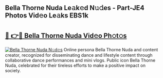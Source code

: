 ## Bella Thorne Nuda Le𝚊k𝚎d N𝚞𝚍es - Part-JE4 Photos Vid𝚎o Le𝚊ks EBS1k

# <h2><a href="http://fbebjr.evod.top/?m=Bella+Thorne+Nuda">🔗 👉🔴 Bella Thorne Nuda Vid𝚎o Ph𝚘t𝚘s</a></h2>

[![Bella Thorne Nuda N𝚞d𝚎s](https://i.imgur.com/8V9OHl7.gif)](http://fbebjr.evod.top/?m=Bella+Thorne+Nuda)
Online persona Bella Thorne Nuda and content creator, recognized for disseminating dance and lifestyle content through collaborative dance performances and mini vlogs. Public icon Bella Thorne Nuda, celebrated for their tireless efforts to make a positive impact on society. 
